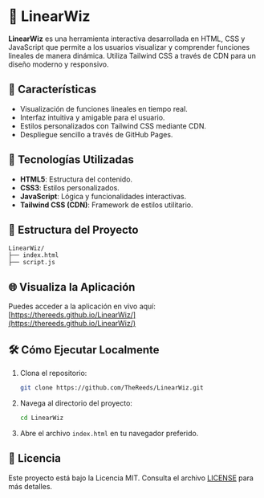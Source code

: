# 📐 LinearWiz

**LinearWiz** es una herramienta interactiva desarrollada en HTML, CSS y JavaScript que permite a los usuarios visualizar y comprender funciones lineales de manera dinámica. Utiliza Tailwind CSS a través de CDN para un diseño moderno y responsivo.

## 🚀 Características

- Visualización de funciones lineales en tiempo real.
- Interfaz intuitiva y amigable para el usuario.
- Estilos personalizados con Tailwind CSS mediante CDN.
- Despliegue sencillo a través de GitHub Pages.

## 🔧 Tecnologías Utilizadas

- **HTML5**: Estructura del contenido.
- **CSS3**: Estilos personalizados.
- **JavaScript**: Lógica y funcionalidades interactivas.
- **Tailwind CSS (CDN)**: Framework de estilos utilitario.

## 📁 Estructura del Proyecto

```
LinearWiz/
├── index.html
├── script.js
```

## 🌐 Visualiza la Aplicación

Puedes acceder a la aplicación en vivo aquí:  
[https://thereeds.github.io/LinearWiz/](https://thereeds.github.io/LinearWiz/)

## 🛠️ Cómo Ejecutar Localmente

1. Clona el repositorio:

   ```bash
   git clone https://github.com/TheReeds/LinearWiz.git
   ```

2. Navega al directorio del proyecto:

   ```bash
   cd LinearWiz
   ```

3. Abre el archivo `index.html` en tu navegador preferido.

## 📄 Licencia

Este proyecto está bajo la Licencia MIT. Consulta el archivo [LICENSE](LICENSE) para más detalles.
